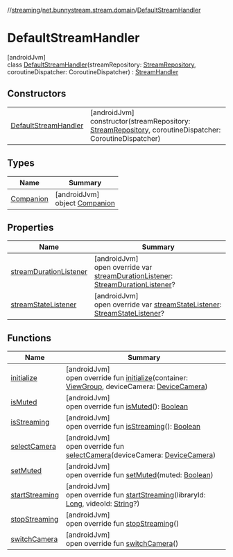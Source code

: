//[streaming](../../../index.md)/[net.bunnystream.stream.domain](../index.md)/[DefaultStreamHandler](index.md)

# DefaultStreamHandler

[androidJvm]\
class [DefaultStreamHandler](index.md)(streamRepository: [StreamRepository](../-stream-repository/index.md), coroutineDispatcher: CoroutineDispatcher) : [StreamHandler](../-stream-handler/index.md)

## Constructors

| | |
|---|---|
| [DefaultStreamHandler](-default-stream-handler.md) | [androidJvm]<br>constructor(streamRepository: [StreamRepository](../-stream-repository/index.md), coroutineDispatcher: CoroutineDispatcher) |

## Types

| Name | Summary |
|---|---|
| [Companion](-companion/index.md) | [androidJvm]<br>object [Companion](-companion/index.md) |

## Properties

| Name | Summary |
|---|---|
| [streamDurationListener](stream-duration-listener.md) | [androidJvm]<br>open override var [streamDurationListener](stream-duration-listener.md): [StreamDurationListener](../../net.bunnystream.stream/-stream-duration-listener/index.md)? |
| [streamStateListener](stream-state-listener.md) | [androidJvm]<br>open override var [streamStateListener](stream-state-listener.md): [StreamStateListener](../../net.bunnystream.stream/-stream-state-listener/index.md)? |

## Functions

| Name | Summary |
|---|---|
| [initialize](initialize.md) | [androidJvm]<br>open override fun [initialize](initialize.md)(container: [ViewGroup](https://developer.android.com/reference/kotlin/android/view/ViewGroup.html), deviceCamera: [DeviceCamera](../../net.bunnystream.stream/-device-camera/index.md)) |
| [isMuted](is-muted.md) | [androidJvm]<br>open override fun [isMuted](is-muted.md)(): [Boolean](https://kotlinlang.org/api/latest/jvm/stdlib/kotlin/-boolean/index.html) |
| [isStreaming](is-streaming.md) | [androidJvm]<br>open override fun [isStreaming](is-streaming.md)(): [Boolean](https://kotlinlang.org/api/latest/jvm/stdlib/kotlin/-boolean/index.html) |
| [selectCamera](select-camera.md) | [androidJvm]<br>open override fun [selectCamera](select-camera.md)(deviceCamera: [DeviceCamera](../../net.bunnystream.stream/-device-camera/index.md)) |
| [setMuted](set-muted.md) | [androidJvm]<br>open override fun [setMuted](set-muted.md)(muted: [Boolean](https://kotlinlang.org/api/latest/jvm/stdlib/kotlin/-boolean/index.html)) |
| [startStreaming](start-streaming.md) | [androidJvm]<br>open override fun [startStreaming](start-streaming.md)(libraryId: [Long](https://kotlinlang.org/api/latest/jvm/stdlib/kotlin/-long/index.html), videoId: [String](https://kotlinlang.org/api/latest/jvm/stdlib/kotlin/-string/index.html)?) |
| [stopStreaming](stop-streaming.md) | [androidJvm]<br>open override fun [stopStreaming](stop-streaming.md)() |
| [switchCamera](switch-camera.md) | [androidJvm]<br>open override fun [switchCamera](switch-camera.md)() |
